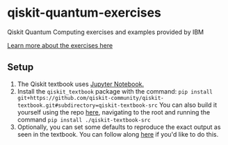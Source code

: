 # qiskit-quantum-exercises
Qiskit Quantum Computing exercises and examples provided by IBM

[Learn more about the exercises here](https://qiskit.org/textbook/preface.html)

## Setup
1. The Qiskit textbook uses [Jupyter Notebook.](https://jupyter.org/install)
2. Install the `qiskit_textbook` package with the command: `pip install git+https://github.com/qiskit-community/qiskit-textbook.git#subdirectory=qiskit-textbook-src` You can also build it yourself using the repo [here](https://github.com/qiskit-community/qiskit-textbook), navigating to the root and running the command `pip install ./qiskit-textbook-src`
3. Optionally, you can set some defaults to reproduce the exact output as seen in the textbook. You can follow along [here](https://qiskit.org/textbook/ch-prerequisites/setting-the-environment.html#Steps-to-reproduce-exact-prerendered-output-as-given-in-qiskit-textbook-(Optional)) if you'd like to do this.
